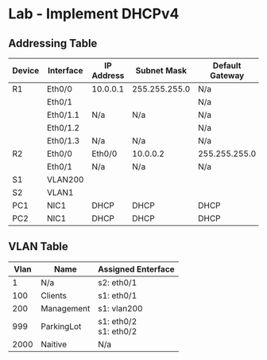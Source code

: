 # Lab - Implement DHCPv4
## Addressing Table

| Device    | Interface | IP Address| Subnet Mask  | Default Gateway  |
|-----------|-----------|-----------|--------------|------------------|
|R1			|Eth0/0     | 10.0.0.1  | 255.255.255.0|		N/a		  |
|			|Eth0/1	    |			|			   |		N/a		  |
|			|Eth0/1.1	|N/a        |N/a           |		N/a		  |
|			|Eth0/1.2   |           |			   |		N/a		  |
|			|Eth0/1.3   |N/a        |  N/a		   |		N/a		  |
|R2|Eth0/0  |Eth0/0     | 10.0.0.2  | 255.255.255.0|		N/a		  |
|			|Eth0/1  	|N/a        |N/a           |		N/a		  |
|S1			|VLAN200    |           |			   |				  |
|S2			|VLAN1      |   	    | 			   |				  |
|PC1		|NIC1 	    |DHCP       |DHCP		   |DHCP			  |
|PC2		|NIC1       |DHCP       |DHCP		   |DHCP			  |


## VLAN Table

|Vlan|Name|Assigned Enterface|
|-|-|-|
|1|N/a| s2: eth0/1|
|100|Clients|s1: eth0/1|
|200|Management|s1: vlan200|
|999|ParkingLot|s1: eth0/2 <br> s1: eth0/2|
|2000|Naitive|N/a|
